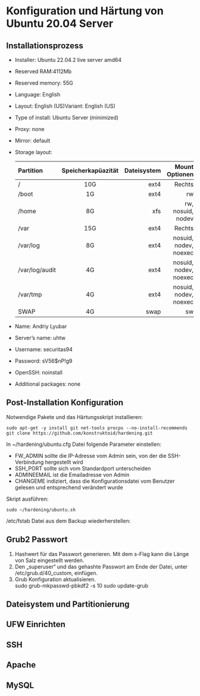 # Konfiguration und Härtung von Ubuntu 20.04 Server

## Installationsprozess  

* Installer: Ubuntu 22.04.2 live server amd64  
* Reserved RAM:4112Mb  
* Reserved memory: 55G  
* Language: English  
* Layout: English (US)Variant: English (US)  
* Type of install: Ubuntu Server (minimized)  
* Proxy: none  
* Mirror: default  
* Storage layout:  

    | Partition | Speicherkapüazität | Dateisystem | Mount Optionen | 
    | :------- | :------: | -------: | -------: |
    | / | 10G | ext4 | Rechts |
    | /boot | 1G | ext4 | rw |
    | /home | 8G | xfs | rw, nosuid, nodev |
    | /var | 15G | ext4 | Rechts |
    | /var/log | 8G | ext4 | nosuid, nodev, noexec |
    | /var/log/audit | 4G | ext4 | nosuid, nodev, noexec |
    | /var/tmp | 4G | ext4 | nosuid, nodev, noexec |
    | SWAP | 4G | swap | sw |

* Name: Andriy Lyubar  
* Server’s name: uhtw  
* Username: securitas94  
* Password: sV56$nP!g9  
* OpenSSH: noinstall  
* Additional packages: none  





## Post-Installation Konfiguration
Notwendige Pakete und das Härtungsskript installieren:

    sudo apt-get -y install git net-tools procps --no-install-recommends  
    git clone https://github.com/konstruktoid/hardening.git  

In ~/hardening/ubuntu.cfg Datei folgende Parameter einstellen:  
* FW_ADMIN sollte die IP-Adresse vom Admin sein, von der die SSH-Verbindung hergestellt wird 
* SSH_PORT sollte sich vom Standardport unterscheiden
* ADMINEEMAIL ist die Emailadresse von Admin
* CHANGEME indiziert, dass die Konfigurationsdatei vom Benutzer gelesen und entsprechend verändert wurde

Skript ausführen:

    sudo ~/hardening/ubuntu.sh

/etc/fstab Datei aus dem Backup wiederherstellen:

## Grub2 Passwort
1) Hashwert für das Passwort generieren. Mit dem s-Flag kann die Länge von Salz eingestellt werden.
2) Den „superuser“ und das gehashte Passwort am Ende der Datei, unter /etc/grub.d/40_custom, einfügen.
3) Grub Konfiguration aktualisieren.  
    sudo grub-mkpasswd-pbkdf2 -s 10
    sudo update-grub


## Dateisystem und Partitionierung
## UFW Einrichten
## SSH
## Apache
## MySQL